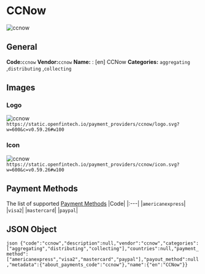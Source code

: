 # CCNow 
![ccnow](https://static.openfintech.io/payment_providers/ccnow/logo.svg?w=600&c=v0.59.26#w100) 
## General 
**Code:**`ccnow` 
**Vendor:**`ccnow` 
**Name:** 
:	[en] CCNow 
**Categories:** 
`aggregating` ,`distributing` ,`collecting` 
## Images 
### Logo 
![ccnow](https://static.openfintech.io/payment_providers/ccnow/logo.svg?w=600&c=v0.59.26#w100) 
``` https://static.openfintech.io/payment_providers/ccnow/logo.svg?w=600&c=v0.59.26#w100 ``` 
### Icon 
![ccnow](https://static.openfintech.io/payment_providers/ccnow/icon.svg?w=600&c=v0.59.26#w100) 
``` https://static.openfintech.io/payment_providers/ccnow/icon.svg?w=600&c=v0.59.26#w100 ``` 
## Payment Methods 
The list of supported [Payment Methods](#) 
|Code| 
|:---| 
|`americanexpress`| 
|`visa2`| 
|`mastercard`| 
|`paypal`| 
 
## JSON Object 
```json {"code":"ccnow","description":null,"vendor":"ccnow","categories":["aggregating","distributing","collecting"],"countries":null,"payment_method":["americanexpress","visa2","mastercard","paypal"],"payout_method":null,"metadata":{"about_payments_code":"ccnow"},"name":{"en":"CCNow"}} ``` 
